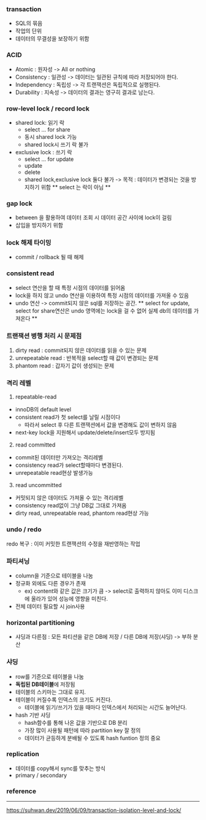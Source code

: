### transaction
- SQL의 묶음
- 작업의 단위
- 데이터의 무결성을 보장하기 위함

### ACID
- Atomic : 원자성 -> All or nothing
- Consistency : 일관성 -> 데이터는 일관된 규칙에 따라 저장되어야 한다.
- Independency : 독립성 -> 각 트랜잭션은 독립적으로 실행된다.
- Durability : 지속성 -> 데이터의 결과는 영구히 결과로 남는다.

### row-level lock / record lock
- shared lock: 읽기 락
  - select ... for share
  - 동시 shared lock 가능
  - shared lock시 쓰기 락 불가
- exclusive lock : 쓰기 락
  - select ... for update
  - update
  - delete
  - shared lock,exclusive lock 둘다 불가
-> 목적 : 데이터가 변경되는 것을 방지하기 위함
** select 는 락이 아님 **


### gap lock
- between 을 활용하여 데이터 조회 시 데이터 공간 사이에 lock이 걸림
- 삽입을 방지하기 위함

### lock 해제 타이밍
- commit / rollback 될 때 해제

### consistent read
- select 연산을 할 때 특정 시점의 데이터를 읽어옴
- lock을 하지 않고 undo 연산을 이용하여 특정 시점의 데이터를 가져올 수 있음
- undo 연산 -> commit되지 않은 sql를 저장하는 공간.
** select for update, select for share연산은 undo 영역에는 lock을 걸 수 없어 실제 db의 데이터를 가져온다 **


### 트랜잭션 병행 처리 시 문제점
1. dirty read : commit되지 않은 데이터를 읽을 수 있는 문제
2. unrepeatable read : 반복적을 select할 때 값이 변경되는 문제
3. phantom read : 갑자기 값이 생성되는 문제


### 격리 레벨
1. repeatable-read
- innoDB의 default level
- consistent read가 첫 select를 날릴 시점이다
  - 따라서 select 후 다른 트랜잭션에서 값을 변경해도 값이 변하지 않음
- next-key lock을 지원해서 update/delete/insert모두 방지됨
2. read committed
- commit된 데이터만 가져오는 격리레벨
- consistency read가 select할때마다 변경된다.
- unrepeatable read현상 발생가능
3. read uncommitted
- 커밋되지 않은 데이터도 가져올 수 있는 격리레벨
- consistency read없이 그냥 DB값 그대로 가져옴
- dirty read, unrepeatable read, phantom read현상 가능

### undo / redo
redo 복구 : 이미 커밋한 트랜잭션의 수정을 재반영하는 작업


### 파티셔닝
- column을 기준으로 테이블을 나눔
- 정규화 외에도 다른 경우가 존재
  - ex) content와 같은 값은 크기가 큼 -> select로 출력하지 않아도 이미 디스크에 올라가 있어 성능에 영향을 미친다.
- 전체 데이터 필요할 시 join사용

### horizontal partitioning
- 샤딩과 다른점 : 모든 파티션을 같은 DB에 저장 / 다른 DB에 저장(샤딩) -> 부하 분산
  

### 샤딩
- row를 기준으로 테이블을 나눔
- **독립된 DB테이블**에 저장됨
- 테이블의 스키마는 그대로 유지. 
- 테이블이 커질수록 인덱스의 크기도 커진다.
  - 테이블에 읽기/쓰기가 있을 때마다 인덱스에서 처리되는 시간도 늘어난다.
- hash 기반 샤딩
  - hash함수를 통해 나온 값을 기반으로 DB 분리
  - 가장 많이 사용될 패턴에 따라 partition key 잘 정의
  - 데이터가 균등하게 분배될 수 있도록 hash funtion 정의 중요

### replication
- 데이터를 copy해서 sync를 맞추는 방식
- primary / secondary

### reference
---
https://suhwan.dev/2019/06/09/transaction-isolation-level-and-lock/